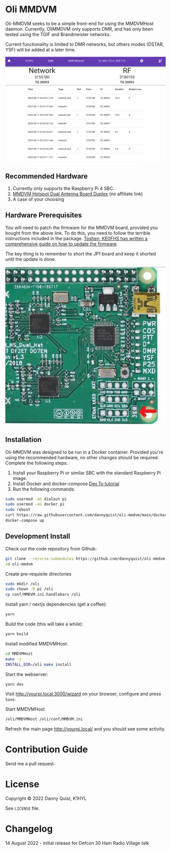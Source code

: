 # Oli MMDVM

Oli-MMDVM seeks to be a simple front-end for using the MMDVMHost daemon. Currently, OliMMDVM 
only supports DMR, and has only been tested using the TGIF and Brandmeister networks.

Current functionality is limited to DMR networks, but others modes (DSTAR, YSF) will be added at a later time.

![img.png](assets/olimmdvm-screenshot.png)

## Recommended Hardware

1. Currently only supports the Raspberry Pi 4 SBC.
2. [MMDVM Hotspot Dual Antenna Board Duplex](https://www.amazon.com/gp/product/B07XBZYHFC) (no affiliate link)
3. A case of your choosing

## Hardware Prerequisites

You will need to patch the firmware for the MMDVM board, provided you bought from the above link.
To do this, you need to follow the terrible instructions included in the package. [Toshen, KE0FHS has 
written a comprehensive guide on how to update the firmware](https://amateurradionotes.com/firmware.htm).

The key thing is to remember to short the JP1 board and keep it shorted until the update is done.

![img.png](assets/mmdvm-jp1-callout.png)

## Installation

Oli-MMDVM was designed to be run in a Docker container. Provided you're using the recommended hardware,
no other changes should be required. Complete the following steps:

1. Install your Raspberry Pi or similar SBC with the standard Raspberry Pi image.
2. Install Docker and docker-compose [Dev.To tutorial](https://dev.to/elalemanyo/how-to-install-docker-and-docker-compose-on-raspberry-pi-1mo) 
3. Run the following commands:
```bash
sudo usermod -aG dialout pi
sudo usermod -aG docker pi
sudo reboot
curl https://raw.githubusercontent.com/dannyquist/oli-mmdvm/main/docker-compose.yml -o docker-compose.yml
docker-compose up
```

## Development Install

Check out the code repository from Github:

```bash
git clone --recurse-submodules https://github.com/dannyquist/oli-mmdvm.git
cd oli-mmdvm
```

Create pre-requisite directories

```bash
sudo mkdir /oli
sudo chown -R pi /oli
cp conf/MMDVM.ini.handlebars /oli
```

Install yarn / nextjs dependencies (get a coffee):

```bash
yarn
```

Build the code (this will take a while):

```bash
yarn build
```

Install modified MMDVMHost:

```bash
cd MMDVMHost
make -j
INSTALL_DIR=/oli make install
```

Start the webserver:

```bash
yarn dev
```

Visit http://yourpi.local:3000/wizard on your browser, configure and 
press `Save`.

Start MMDVMHost

```bash
/oli/MMDVMHost /oli/conf/MMDVM.ini
```

Refresh the main page http://yourpi.local/ and you should see some activity.

# Contribution Guide

Send me a pull request.

# License
Copyright &copy; 2022 Danny Quist, K1HYL

See `LICENSE` file.

# Changelog

14 August 2022 - initial release for Defcon 30 Ham Radio Village talk

